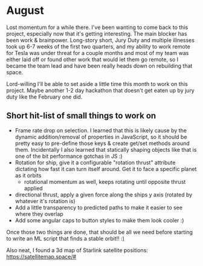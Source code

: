 # August

Lost momentum for a while there. I've been wanting to come back to this project, especially now that it's getting interesting. The main blocker has been work & brainpower. Long-story short, Jury Duty and multiple illnesses took up 6-7 weeks of the first two quarters, and my ability to work remote for Tesla was under threat for a couple months and most of my team was either laid off or found other work that would let them go remote, so I became the team lead and have been really heads down on rebuilding that space.

Lord-willing I'll be able to set aside a little time this month to work on this project. Maybe another 1-2 day hackathon that doesn't get eaten up by jury duty like the February one did.

## Short hit-list of small things to work on

- Frame rate drop on selection. I learned that this is likely cause by the dynamic addition/removal of properties in JavaScript, so it should be pretty easy to pre-define those keys & create get/set methods around them. Incidentally I also learned that statically shaping objects like that is one of the bit performance gotchas in JS :)
- Rotation for ship, give it a configurable "rotation thrust" attribute dictating how fast it can turn itself around. Get it to face a specific planet as it orbits
  - rotational momentum as well, keeps rotating until opposite thrust applied
- directional thrust, apply a given force along the ships y axis (rotated by whatever it's rotation is)
- Add a little transparency to predicted paths to make it easier to see where they overlap
- Add some angular caps to button styles to make them look cooler :)

Once those two things are done, that should be all we need before starting to write an ML script that finds a stable orbit!! :)

Also neat, I found a 3d map of Starlink satellite positions:
https://satellitemap.space/#

